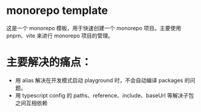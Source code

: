 # monorepo template

这是一个 monorepo 模板，用于快速创建一个 monorepo 项目。主要使用 pnpm、vite 来进行 monorepo 项目的管理。

# 主要解决的痛点：
* 用 alias 解决在开发模式启动 playground 时，不会自动编译 packages 的问题。
* 用 typescript config 的 paths、reference、include、baseUrl 等解决子包之间互相依赖
